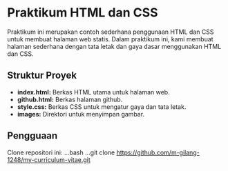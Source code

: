 # Praktikum HTML dan CSS

Praktikum ini merupakan contoh sederhana penggunaan HTML dan CSS untuk membuat halaman web statis. Dalam praktikum ini, kami membuat halaman sederhana dengan tata letak dan gaya dasar menggunakan HTML dan CSS.

## Struktur Proyek

- **index.html:** Berkas HTML utama untuk halaman web.
- **github.html:** Berkas halaman github.
- **style.css:** Berkas CSS untuk mengatur gaya dan tata letak.
- **images:** Direktori untuk menyimpan gambar.

## Pengguaan

Clone repositori ini:
...bash
...git clone https://github.com/m-gilang-1248/my-curriculum-vitae.git